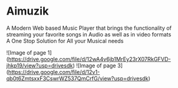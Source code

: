 # Aimuzik
A Modern Web based Music Player
that brings the functionality of streaming your
favorite songs
in Audio as well as in video formats                 
A One Stop Solution for All your Musical needs

![Image of page 1]
(https://drive.google.com/file/d/12wA4v6jb1MrEy23rX07RkGFVD-jhkp19/view?usp=drivesdk)
![Image of page 3]
(https://drive.google.com/file/d/12v1-qb0t6ZmtsxxF3CswrWZ537QmCrfG/view?usp=drivesdk) 
